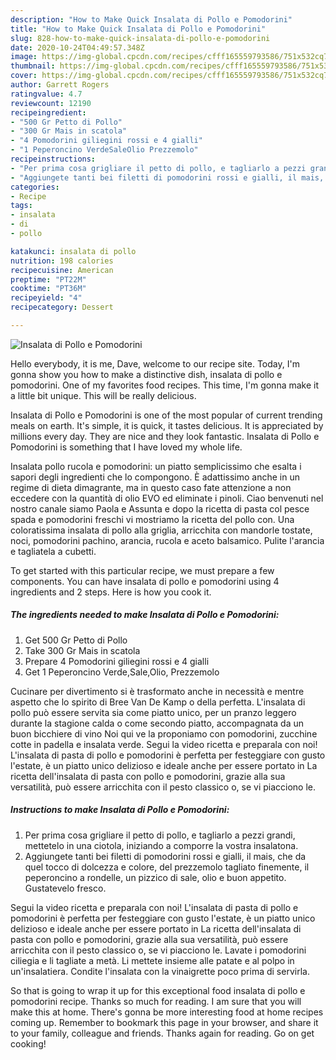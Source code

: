 ```yaml
---
description: "How to Make Quick Insalata di Pollo e Pomodorini"
title: "How to Make Quick Insalata di Pollo e Pomodorini"
slug: 828-how-to-make-quick-insalata-di-pollo-e-pomodorini
date: 2020-10-24T04:49:57.348Z
image: https://img-global.cpcdn.com/recipes/cfff165559793586/751x532cq70/insalata-di-pollo-e-pomodorini-recipe-main-photo.jpg
thumbnail: https://img-global.cpcdn.com/recipes/cfff165559793586/751x532cq70/insalata-di-pollo-e-pomodorini-recipe-main-photo.jpg
cover: https://img-global.cpcdn.com/recipes/cfff165559793586/751x532cq70/insalata-di-pollo-e-pomodorini-recipe-main-photo.jpg
author: Garrett Rogers
ratingvalue: 4.7
reviewcount: 12190
recipeingredient:
- "500 Gr Petto di Pollo"
- "300 Gr Mais in scatola"
- "4 Pomodorini giliegini rossi e 4 gialli"
- "1 Peperoncino VerdeSaleOlio Prezzemolo"
recipeinstructions:
- "Per prima cosa grigliare il petto di pollo, e tagliarlo a pezzi grandi, mettetelo in una ciotola, iniziando a comporre la vostra insalatona."
- "Aggiungete tanti bei filetti di pomodorini rossi e gialli, il mais, che da quel tocco di dolcezza e colore, del prezzemolo tagliato finemente, il peperoncino a rondelle, un pizzico di sale, olio e buon appetito. Gustatevelo fresco."
categories:
- Recipe
tags:
- insalata
- di
- pollo

katakunci: insalata di pollo 
nutrition: 198 calories
recipecuisine: American
preptime: "PT22M"
cooktime: "PT36M"
recipeyield: "4"
recipecategory: Dessert

---
```



![Insalata di Pollo e Pomodorini](https://img-global.cpcdn.com/recipes/cfff165559793586/751x532cq70/insalata-di-pollo-e-pomodorini-recipe-main-photo.jpg)

Hello everybody, it is me, Dave, welcome to our recipe site. Today, I'm gonna show you how to make a distinctive dish, insalata di pollo e pomodorini. One of my favorites food recipes. This time, I'm gonna make it a little bit unique. This will be really delicious.

Insalata di Pollo e Pomodorini is one of the most popular of current trending meals on earth. It's simple, it is quick, it tastes delicious. It is appreciated by millions every day. They are nice and they look fantastic. Insalata di Pollo e Pomodorini is something that I have loved my whole life.

Insalata pollo rucola e pomodorini: un piatto semplicissimo che esalta i sapori degli ingredienti che lo compongono. È adattissimo anche in un regime di dieta dimagrante, ma in questo caso fate attenzione a non eccedere con la quantità di olio EVO ed eliminate i pinoli. Ciao benvenuti nel nostro canale siamo Paola e Assunta e dopo la ricetta di pasta col pesce spada e pomodorini freschi vi mostriamo la ricetta del pollo con. Una coloratissima insalata di pollo alla griglia, arricchita con mandorle tostate, noci, pomodorini pachino, arancia, rucola e aceto balsamico. Pulite l&#39;arancia e tagliatela a cubetti.


To get started with this particular recipe, we must prepare a few components. You can have insalata di pollo e pomodorini using 4 ingredients and 2 steps. Here is how you cook it.

<!--inarticleads1-->

##### The ingredients needed to make Insalata di Pollo e Pomodorini:

1. Get 500 Gr Petto di Pollo
1. Take 300 Gr Mais in scatola
1. Prepare 4 Pomodorini giliegini rossi e 4 gialli
1. Get 1 Peperoncino Verde,Sale,Olio, Prezzemolo


Cucinare per divertimento si è trasformato anche in necessità e mentre aspetto che lo spirito di Bree Van De Kamp o della perfetta. L&#39;insalata di pollo può essere servita sia come piatto unico, per un pranzo leggero durante la stagione calda o come secondo piatto, accompagnata da un buon bicchiere di vino Noi qui ve la proponiamo con pomodorini, zucchine cotte in padella e insalata verde. Segui la video ricetta e preparala con noi! L&#39;insalata di pasta di pollo e pomodorini è perfetta per festeggiare con gusto l&#39;estate, è un piatto unico delizioso e ideale anche per essere portato in La ricetta dell&#39;insalata di pasta con pollo e pomodorini, grazie alla sua versatilità, può essere arricchita con il pesto classico o, se vi piacciono le. 

<!--inarticleads2-->

##### Instructions to make Insalata di Pollo e Pomodorini:

1. Per prima cosa grigliare il petto di pollo, e tagliarlo a pezzi grandi, mettetelo in una ciotola, iniziando a comporre la vostra insalatona.
1. Aggiungete tanti bei filetti di pomodorini rossi e gialli, il mais, che da quel tocco di dolcezza e colore, del prezzemolo tagliato finemente, il peperoncino a rondelle, un pizzico di sale, olio e buon appetito. Gustatevelo fresco.


Segui la video ricetta e preparala con noi! L&#39;insalata di pasta di pollo e pomodorini è perfetta per festeggiare con gusto l&#39;estate, è un piatto unico delizioso e ideale anche per essere portato in La ricetta dell&#39;insalata di pasta con pollo e pomodorini, grazie alla sua versatilità, può essere arricchita con il pesto classico o, se vi piacciono le. Lavate i pomodorini ciliegia e li tagliate a metà. Li mettete insieme alle patate e al polpo in un&#39;insalatiera. Condite l&#39;insalata con la vinaigrette poco prima di servirla. 

So that is going to wrap it up for this exceptional food insalata di pollo e pomodorini recipe. Thanks so much for reading. I am sure that you will make this at home. There's gonna be more interesting food at home recipes coming up. Remember to bookmark this page in your browser, and share it to your family, colleague and friends. Thanks again for reading. Go on get cooking!
